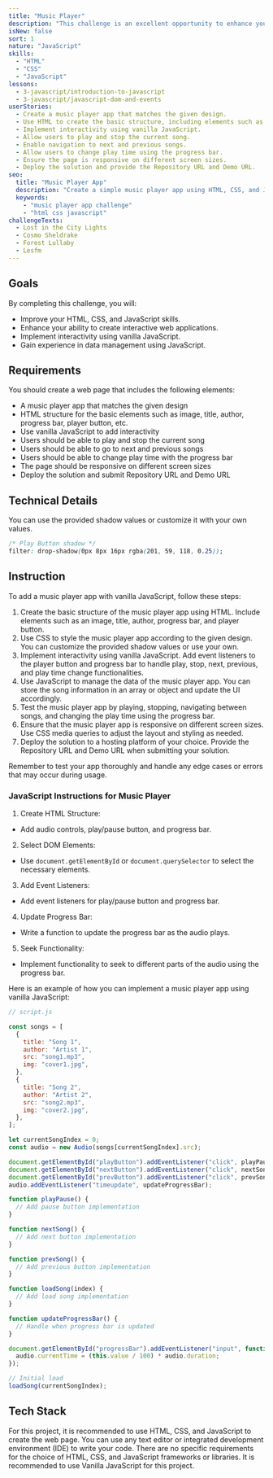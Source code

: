 ```yaml
---
title: "Music Player"
description: "This challenge is an excellent opportunity to enhance your JavaScript skills by creating a simple music player app that tests your data management capabilities using JavaScript."
isNew: false
sort: 1
nature: "JavaScript"
skills:
  - "HTML"
  - "CSS"
  - "JavaScript"
lessons:
  - 3-javascript/introduction-to-javascript
  - 3-javascript/javascript-dom-and-events
userStories:
  - Create a music player app that matches the given design.
  - Use HTML to create the basic structure, including elements such as image, title, author, progress bar, and player button.
  - Implement interactivity using vanilla JavaScript.
  - Allow users to play and stop the current song.
  - Enable navigation to next and previous songs.
  - Allow users to change play time using the progress bar.
  - Ensure the page is responsive on different screen sizes.
  - Deploy the solution and provide the Repository URL and Demo URL.
seo:
  title: "Music Player App"
  description: "Create a simple music player app using HTML, CSS, and JavaScript. Enhance your JavaScript skills and test your data management capabilities. This project will help you practice HTML, CSS, and JavaScript, as well as improve your ability to create interactive web applications. By deploying the solution and submitting the Repository URL and Demo URL, you will gain experience in sharing your work with others."
  keywords:
    - "music player app challenge"
    - "html css javascript"
challengeTexts:
  - Lost in the City Lights
  - Cosmo Sheldrake
  - Forest Lullaby
  - Lesfm
---
```


## Goals

By completing this challenge, you will:

- Improve your HTML, CSS, and JavaScript skills.
- Enhance your ability to create interactive web applications.
- Implement interactivity using vanilla JavaScript.
- Gain experience in data management using JavaScript.

## Requirements

You should create a web page that includes the following elements:

- A music player app that matches the given design
- HTML structure for the basic elements such as image, title, author, progress bar, player button, etc.
- Use vanilla JavaScript to add interactivity
- Users should be able to play and stop the current song
- Users should be able to go to next and previous songs
- Users should be able to change play time with the progress bar
- The page should be responsive on different screen sizes
- Deploy the solution and submit Repository URL and Demo URL

## Technical Details

You can use the provided shadow values or customize it with your own values.

```css
/* Play Button shadow */
filter: drop-shadow(0px 8px 16px rgba(201, 59, 118, 0.25));
```

## Instruction

To add a music player app with vanilla JavaScript, follow these steps:

1. Create the basic structure of the music player app using HTML. Include elements such as an image, title, author, progress bar, and player button.
2. Use CSS to style the music player app according to the given design. You can customize the provided shadow values or use your own.
3. Implement interactivity using vanilla JavaScript. Add event listeners to the player button and progress bar to handle play, stop, next, previous, and play time change functionalities.
4. Use JavaScript to manage the data of the music player app. You can store the song information in an array or object and update the UI accordingly.
5. Test the music player app by playing, stopping, navigating between songs, and changing the play time using the progress bar.
6. Ensure that the music player app is responsive on different screen sizes. Use CSS media queries to adjust the layout and styling as needed.
7. Deploy the solution to a hosting platform of your choice. Provide the Repository URL and Demo URL when submitting your solution.

Remember to test your app thoroughly and handle any edge cases or errors that may occur during usage.

### JavaScript Instructions for Music Player

1. Create HTML Structure:

- Add audio controls, play/pause button, and progress bar.

2. Select DOM Elements:

- Use `document.getElementById` or `document.querySelector` to select the necessary elements.

3. Add Event Listeners:

- Add event listeners for play/pause button and progress bar.

4. Update Progress Bar:

- Write a function to update the progress bar as the audio plays.

5. Seek Functionality:

- Implement functionality to seek to different parts of the audio using the progress bar.

Here is an example of how you can implement a music player app using vanilla JavaScript:

```javascript
// script.js

const songs = [
  {
    title: "Song 1",
    author: "Artist 1",
    src: "song1.mp3",
    img: "cover1.jpg",
  },
  {
    title: "Song 2",
    author: "Artist 2",
    src: "song2.mp3",
    img: "cover2.jpg",
  },
];

let currentSongIndex = 0;
const audio = new Audio(songs[currentSongIndex].src);

document.getElementById("playButton").addEventListener("click", playPause);
document.getElementById("nextButton").addEventListener("click", nextSong);
document.getElementById("prevButton").addEventListener("click", prevSong);
audio.addEventListener("timeupdate", updateProgressBar);

function playPause() {
  // Add pause button implementation
}

function nextSong() {
  // Add next button implementation
}

function prevSong() {
  // Add previous button implementation
}

function loadSong(index) {
  // Add load song implementation
}

function updateProgressBar() {
  // Handle when progress bar is updated
}

document.getElementById("progressBar").addEventListener("input", function () {
  audio.currentTime = (this.value / 100) * audio.duration;
});

// Initial load
loadSong(currentSongIndex);
```

## Tech Stack

For this project, it is recommended to use HTML, CSS, and JavaScript to create the web page. You can use any text editor or integrated development environment (IDE) to write your code. There are no specific requirements for the choice of HTML, CSS, and JavaScript frameworks or libraries. It is recommended to use Vanilla JavaScript for this project.
